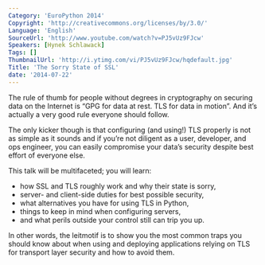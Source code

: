 ```yaml
---
Category: 'EuroPython 2014'
Copyright: 'http://creativecommons.org/licenses/by/3.0/'
Language: 'English'
SourceUrl: 'http://www.youtube.com/watch?v=PJ5vUz9FJcw'
Speakers: [Hynek Schlawack]
Tags: []
ThumbnailUrl: 'http://i.ytimg.com/vi/PJ5vUz9FJcw/hqdefault.jpg'
Title: 'The Sorry State of SSL'
date: '2014-07-22'
---
```

The rule of thumb for people without degrees in cryptography on securing data on the Internet is “GPG for data at rest. TLS for data in motion”. And it’s actually a very good rule everyone should follow.

The only kicker though is that configuring (and using!) TLS properly is not as simple as it sounds and if you’re not diligent as a user, developer, and ops engineer, you can easily compromise your data’s security despite best effort of everyone else.

This talk will be multifaceted; you will learn:

- how SSL and TLS roughly work and why their state is sorry,
- server- and client-side duties for best possible security,
- what alternatives you have for using TLS in Python,
- things to keep in mind when configuring servers,
- and what perils outside your control still can trip you up.

In other words, the leitmotif is to show you the most common traps you should know about when using and deploying applications relying on TLS for transport layer security and how to avoid them. 
